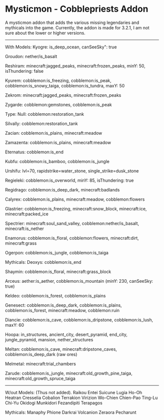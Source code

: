 # Mysticmon - Cobblepriests Addon
A mysticmon addon that adds the various missing legendaries and mythicals into the game.
Currently, the addon is made for 3.2.1, I am not sure about the lower or higher versions.

---

With Models:
  Kyogre: is_deep_ocean, canSeeSky": true
  
  Groudon: nether/is_basalt
  
  Reshiram: minecraft:jagged_peaks, minecraft:frozen_peaks, minY: 50, isThundering: false
    
  Kyurem: cobblemon:is_freezing, cobblemon:is_peak, cobblemon:is_snowy_taiga, cobblemon:is_tundra, maxY: 50
    
  Zekrom: minecraft:jagged_peaks, minecraft:frozen_peaks
    
  Zygarde: cobblemon:gemstones, cobblemon:is_peak
    
  Type: Null: cobblemon:restoration_tank
    
  Silvally: cobblemon:restoration_tank
    
  Zacian: cobblemon:is_plains, minecraft:meadow
    
  Zamazenta: cobblemon:is_plains, minecraft:meadow
    
  Eternatus: cobblemon:is_end
    
  Kubfu: cobblemon:is_bamboo, cobblemon:is_jungle
    
  Urshifu: lvl=70, rapidstrike=water_stone, single_strike=dusk_stone
    
  Regieleki: cobblemon:is_overworld, minY: 85, isThundering: true
    
  Regidrago: cobblemon:is_deep_dark, minecraft:badlands
    
  Calyrex: cobblemon:is_plains, minecraft:meadow, cobblemon:flowers
    
  Glastrier: cobblemon:is_freezing, minecraft:snow_block, minecraft:ice, minecraft:packed_ice
    
  Spectrier: minecraft:soul_sand_valley, cobblemon:nether/is_basalt, minecraft:is_nether
    
  Enamorus: cobblemon:is_floral, cobblemon:flowers, minecraft:dirt, minecraft:grass

  Ogerpon: cobblemon:is_jungle, cobblemon:is_taiga

Mythicals:
  Deoxys: cobblemon:is_end

  Shaymin: cobblemon:is_floral, minecraft:grass_block

  Arceus: aether:is_aether, cobblemon:is_mountain (minY: 230, canSeeSky: true)

  Keldeo: cobblemon:is_forest, cobblemon:is_plains

  Genesect: cobblemon:is_deep_dark, cobblemon:is_plains, cobblemon:is_forest, minecraft:meadow, cobblemon:ruin

  Diancie: cobblemon:is_cave, cobblemon:is_dripstone, cobblemon:is_lush, maxY: 60

  Hoopa: in_structures, ancient_city, desert_pyramid, end_city, jungle_pyramid, mansion, nether_structures

  Meltan: cobblemon:is_cave, minecraft:dripstone_caves, cobblemon:is_deep_dark (raw ores)
  
  Melmetal: minecraft:trial_chambers
  
  Zarude: cobblemon:is_jungle, minecraft:old_growth_pine_taiga, minecraft:old_growth_spruce_taiga
  
---

W/out Models: (Thus not added).
  Raikou
  Entei
  Suicune
  Lugia
  Ho-Oh
  Heatran
  Cresselia
  Cobalion
  Terrakion
  Virizion
  Wo-Chien
  Chien-Pao
  Ting-Lu
  Chi-Yu
  Okidogi
  Munkidori
  Fezandipiti
  Terapagos

Mythicals:
  Manaphy
  Phione
  Darkrai
  Volcanion
  Zeraora
  Pecharunt
